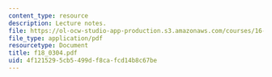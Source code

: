 ```yaml
---
content_type: resource
description: Lecture notes.
file: https://ol-ocw-studio-app-production.s3.amazonaws.com/courses/16-01-unified-engineering-i-ii-iii-iv-fall-2005-spring-2006/4f1215295cb5499df8cafcd14b8c67be_f18_0304.pdf
file_type: application/pdf
resourcetype: Document
title: f18_0304.pdf
uid: 4f121529-5cb5-499d-f8ca-fcd14b8c67be
---
```

